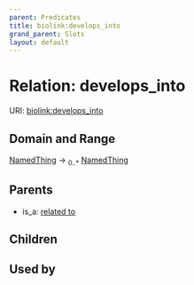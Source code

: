```yaml
---
parent: Predicates
title: biolink:develops_into
grand_parent: Slots
layout: default
---
```


# Relation: develops_into




URI: [biolink:develops_into](https://w3id.org/biolink/vocab/develops_into)

## Domain and Range

[NamedThing](NamedThing.md) ->  <sub>0..*</sub> [NamedThing](NamedThing.md)

## Parents

 *  is_a: [related to](related_to.md)

## Children


## Used by

